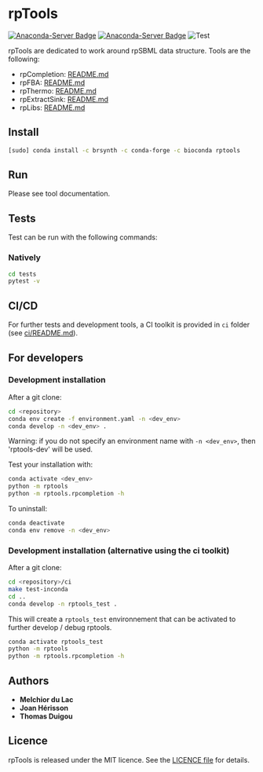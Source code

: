 # rpTools

[![Anaconda-Server Badge](https://anaconda.org/brsynth/rptools/badges/latest_release_date.svg)](https://anaconda.org/brsynth/rptools)
[![Anaconda-Server Badge](https://anaconda.org/brsynth/rptools/badges/version.svg)](https://anaconda.org/brsynth/rptools)
![Test](https://github.com/brsynth/rpTools/workflows/Test/badge.svg)

rpTools are dedicated to work around rpSBML data structure. Tools are the following:

* rpCompletion: [README.md](rptools/rpcompletion/README.md)
* rpFBA: [README.md](rptools/rpfba/README.md)
* rpThermo: [README.md](rptools/rpthermo/README.md)
* rpExtractSink: [README.md](rptools/rpextractsink/README.md)
* rpLibs: [README.md](rptools/rplibs/README.md)

## Install
```sh
[sudo] conda install -c brsynth -c conda-forge -c bioconda rptools
```

## Run
Please see tool documentation.

## Tests
Test can be run with the following commands:

### Natively
```bash
cd tests
pytest -v
```

## CI/CD
For further tests and development tools, a CI toolkit is provided in `ci` folder (see [ci/README.md](./ci/README.md)).

## For developers

### Development installation

After a git clone:

```sh
cd <repository>
conda env create -f environment.yaml -n <dev_env>
conda develop -n <dev_env> .
```

Warning: if you do not specify an environment name with `-n <dev_env>`, 
then 'rptools-dev' will be used.

Test your installation with:

```sh
conda activate <dev_env>
python -m rptools
python -m rptools.rpcompletion -h
```

To uninstall:

```sh
conda deactivate
conda env remove -n <dev_env>
```

### Development installation (alternative using the ci toolkit)

After a git clone:
```sh
cd <repository>/ci
make test-inconda
cd ..
conda develop -n rptools_test .
```

This will create a `rptools_test` environnement that can be activated to further develop / debug rptools.
```sh
conda activate rptools_test
python -m rptools
python -m rptools.rpcompletion -h
```

## Authors

* **Melchior du Lac**
* **Joan Hérisson**
* **Thomas Duigou**

## Licence
rpTools is released under the MIT licence. See the [LICENCE file](./LICENSE) for details.

